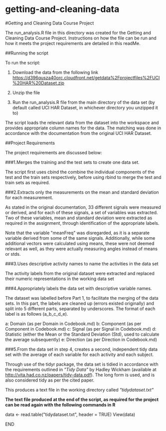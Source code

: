 getting-and-cleaning-data
=========================

#Getting and Cleaning Data Course Project

The run_analysis.R file in this directory was created for the Getting and Cleaning Data Course Project. Instructions on how the file can be run and how it meets the project requirements are detailed in this readMe.

##Running the script

To run the script:
1. Download the data from the following link
https://d396qusza40orc.cloudfront.net/getdata%2Fprojectfiles%2FUCI%20HAR%20Dataset.zip

2. Unzip the file

3. Run the run_analysis.R file from the main directory of the data set (by default called UCI HAR Dataset, in whichever directory you unzipped it to)

The script loads the relevant data from the dataset into the workspace and provides appropriate column names for the data. The matching was done in accordance with the documentation from the original UCI HAR Dataset.

##Project Requirements

The project requirements are discussed below:

###1.Merges the training and the test sets to create one data set.

The script first uses cbind the combine the individual components of the test and the train sets respectively, before using rbind to merge the test and train sets as required.

###2.Extracts only the measurements on the mean and standard deviation for each measurement.

As stated in the original documentation, 33 different signals were measured or derived, and for each of these signals, a set of variables was extracted. Two of these variables, mean and standard deviation were extracted as required in the assignment, through identification of the appropriate labels.

Note that the variable "meanFreq" was disregarded, as it is a separate variable derived from some of the same signals. Additionally, while some additional vectors were calculated using means, these were not deemed relevant as well, as they were actually measuring angles instead of means or stds.

###3.Uses descriptive activity names to name the activities in the data set

The activity labels from the original dataset were extracted and replaced their numeric representations in the working data set

###4.Appropriately labels the data set with descriptive variable names.

The dataset was labelled before Part 1, to facilitate the merging of the data sets. In this part, the labels are cleaned up (errors existed originally) and split into 5 different parts, separated by underscores. The format of each label is as follows (a_b_c_d_e).

a: Domain (as per Domain in Codebook.md)
b: Component (as per Component in Codebook.md)
c: Signal (as per Signal in Codebook.md)
d: Statistic (either the Mean or the Standard Deviation (Std), used to calculate the average subsequently)
e: Direction (as per Direction in Codebook.md)

###5.From the data set in step 4, creates a second, independent tidy data set with the average of each variable for each activity and each subject.

Through use of the tidyr package, the data set is tidied in accordance with the requirements outlined in _"Tidy Data"_ by Hadley Wickham (available at http://vita.had.co.nz/papers/tidy-data.pdf). The long form is used, and is also considered tidy as per the cited paper.

This produces a text file in the working directory called _"tidydataset.txt"_

**The text file produced at the end of the script, as required for the project can be read again with the following commands in R**

data <- read.table("tidydataset.txt", header = TRUE)
View(data)

END
